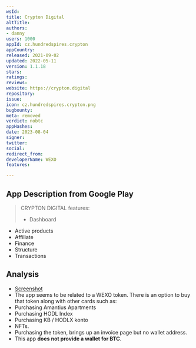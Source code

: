 ```yaml
---
wsId: 
title: Crypton Digital
altTitle: 
authors:
- danny
users: 1000
appId: cz.hundredspires.crypton
appCountry: 
released: 2021-09-02
updated: 2022-05-11
version: 1.1.18
stars: 
ratings: 
reviews: 
website: https://crypton.digital
repository: 
issue: 
icon: cz.hundredspires.crypton.png
bugbounty: 
meta: removed
verdict: nobtc
appHashes: 
date: 2023-08-04
signer: 
twitter: 
social: 
redirect_from: 
developerName: WEXO
features: 

---
```


## App Description from Google Play

> CRYPTON DIGITAL features:
> - Dashboard
- Active products
- Affiliate
- Finance
- Structure
- Transactions 

## Analysis 

- [Screenshot](https://twitter.com/BitcoinWalletz/status/1668181926681915393)
- The app seems to be related to a WEXO token. There is an option to buy that token along with other cards such as:
- Purchasing Amantius Apartments
- Purchasing HODL Index 
- Purchasing KB / HODLX konto
- NFTs. 
- Purchasing the token, brings up an invoice page but no wallet address. 
- This app **does not provide a wallet for BTC**.
